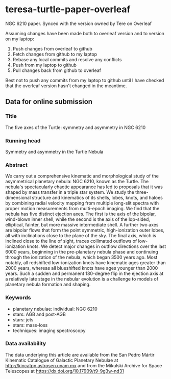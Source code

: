 # teresa-turtle-paper-overleaf
NGC 6210 paper. Synced with the version owned by Tere on Overleaf

Assuming changes have been made both to overleaf version and to version on my laptop:

1. Push changes from overleaf to github
2. Fetch changes from github to my laptop
3. Rebase any local commits and resolve any conflicts
4. Push from my laptop to github
5. Pull changes back from github to overleaf

Best not to push any commits from my laptop to github 
until I have checked that the overleaf version hasn't changed in the meantime. 


## Data for online submission

### Title

The five axes of the Turtle: symmetry and asymmetry in NGC 6210
	
### Running head

Symmetry and asymmetry in the Turtle Nebula

### Abstract

We carry out a comprehensive kinematic and morphological study of the
asymmetrical planetary nebula: NGC 6210, known as the Turtle.  The
nebula's spectacularly chaotic appearance has led to proposals that it
was shaped by mass transfer in a triple star system.  We study the
three-dimensional structure and kinematics of its shells, lobes,
knots, and haloes by combining radial velocity mapping from multiple
long-slit spectra with proper motion measurements from multi-epoch
imaging.  We find that the nebula has five distinct ejection axes.
The first is the axis of the bipolar, wind-blown inner shell, while
the second is the axis of the lop-sided, elliptical, fainter, but more
massive intermediate shell.  A further two axes are bipolar flows that
form the point symmetric, high-ionization outer lobes, all with
inclinations close to the plane of the sky.  The final axis, which is
inclined close to the line of sight, traces collimated outflows of
low-ionization knots.  We detect major changes in outflow directions
over the last 6000 years, beginning in the pre-planetary nebula phase
and continuing through the ionization of the nebula, which began
3500 years ago.  Most notably, all redshifted low-ionization knots
have kinematic ages greater than 2000 years, whereas all blueshifted
knots have ages younger than 2000 years.  Such a sudden and permanent
180-degree flip in the ejection axis at a relatively late stage in the
nebular evolution is a challenge to models of planetary nebula
formation and shaping.

### Keywords
- planetary nebulae: individual: NGC 6210
- stars: AGB and post-AGB
- stars: jets
- stars: mass-loss
- techniques: imaging spectroscopy


### Data availability

The data underlying this article are available from the
San Pedro Mártir Kinematic Catalogue of Galactic Planetary Nebulae
at http://kincatpn.astrosen.unam.mx
and from the Mikulski Archive for Space Telescopes
at https://dx.doi.org/10.17909/t9-9g3w-nd31

